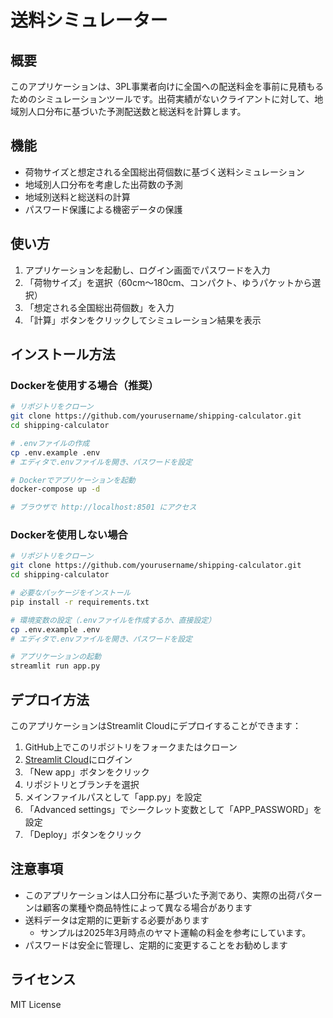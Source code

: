 # 送料シミュレーター

## 概要
このアプリケーションは、3PL事業者向けに全国への配送料金を事前に見積もるためのシミュレーションツールです。出荷実績がないクライアントに対して、地域別人口分布に基づいた予測配送数と総送料を計算します。

## 機能
- 荷物サイズと想定される全国総出荷個数に基づく送料シミュレーション
- 地域別人口分布を考慮した出荷数の予測
- 地域別送料と総送料の計算
- パスワード保護による機密データの保護

## 使い方
1. アプリケーションを起動し、ログイン画面でパスワードを入力
2. 「荷物サイズ」を選択（60cm～180cm、コンパクト、ゆうパケットから選択）
3. 「想定される全国総出荷個数」を入力
4. 「計算」ボタンをクリックしてシミュレーション結果を表示

## インストール方法

### Dockerを使用する場合（推奨）
```bash
# リポジトリをクローン
git clone https://github.com/yourusername/shipping-calculator.git
cd shipping-calculator

# .envファイルの作成
cp .env.example .env
# エディタで.envファイルを開き、パスワードを設定

# Dockerでアプリケーションを起動
docker-compose up -d

# ブラウザで http://localhost:8501 にアクセス
```

### Dockerを使用しない場合
```bash
# リポジトリをクローン
git clone https://github.com/yourusername/shipping-calculator.git
cd shipping-calculator

# 必要なパッケージをインストール
pip install -r requirements.txt

# 環境変数の設定（.envファイルを作成するか、直接設定）
cp .env.example .env
# エディタで.envファイルを開き、パスワードを設定

# アプリケーションの起動
streamlit run app.py
```

## デプロイ方法
このアプリケーションはStreamlit Cloudにデプロイすることができます：

1. GitHub上でこのリポジトリをフォークまたはクローン
2. [Streamlit Cloud](https://streamlit.io/cloud)にログイン
3. 「New app」ボタンをクリック
4. リポジトリとブランチを選択
5. メインファイルパスとして「app.py」を設定
6. 「Advanced settings」でシークレット変数として「APP_PASSWORD」を設定
7. 「Deploy」ボタンをクリック

## 注意事項
- このアプリケーションは人口分布に基づいた予測であり、実際の出荷パターンは顧客の業種や商品特性によって異なる場合があります
- 送料データは定期的に更新する必要があります
  - サンプルは2025年3月時点のヤマト運輸の料金を参考にしています。
- パスワードは安全に管理し、定期的に変更することをお勧めします

## ライセンス
MIT License